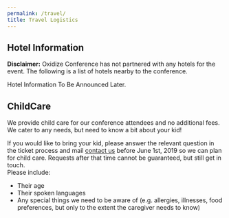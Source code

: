 ```yaml
---
permalink: /travel/
title: Travel Logistics
---
```


## Hotel Information

**Disclaimer:** Oxidize Conference has not partnered with any hotels for the event. The following is a list of hotels nearby to the conference.

Hotel Information To Be Announced Later.

## ChildCare

We provide child care for our conference attendees and no additional fees. We cater to any needs, but need to know a bit about your kid!

If you would like to bring your kid, please answer the relevant question in the ticket process and mail <a href="mailto:oxidizeconf@ferrous-systems.com?subject=Child%20care%20at%20Oxidize">contact us</a> before June 1st, 2019 so we can plan for child care. Requests after that time cannot be guaranteed, but still get in touch. <br /> Please include:

- Their age
- Their spoken languages
- Any special things we need to be aware of (e.g. allergies, illnesses, food preferences, but only to the extent the caregiver needs to know)

